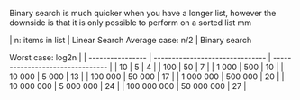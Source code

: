 Binary search is much quicker when you have a longer list, however the downside is that it is only possible to perform on a sorted list
mm 

| n: items in list | Linear Search Average case: n/2 | Binary search

Worst case: log2n |
| ---------------- | ------------------------------- | -------------------------------- |
| 10               | 5                               | 4                                |
| 100              | 50                              | 7                                |
| 1 000            | 500                             | 10                               |
| 10 000           | 5 000                           | 13                               |
| 100 000          | 50 000                          | 17                               |
| 1 000 000        | 500 000                         | 20                               |
| 10 000 000       | 5 000 000                       | 24                               |
| 100 000 000      | 50 000 000                      | 27                               |
